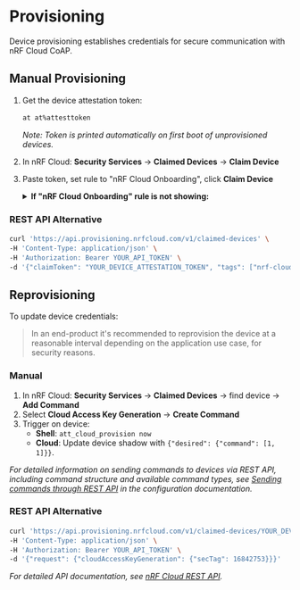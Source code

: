 # Provisioning

Device provisioning establishes credentials for secure communication with nRF Cloud CoAP.

## Manual Provisioning

1. Get the device attestation token:

   ```bash
   at at%attesttoken
   ```

   *Note: Token is printed automatically on first boot of unprovisioned devices.*

2. In nRF Cloud: **Security Services** → **Claimed Devices** → **Claim Device**
3. Paste token, set rule to "nRF Cloud Onboarding", click **Claim Device**

    <details>
    <summary><strong>If "nRF Cloud Onboarding" rule is not showing:</strong></summary>

    Create a new rule using the following configuration:

    ![Claim Device](../images/claim.png)
    </details>

### REST API Alternative

```bash
curl 'https://api.provisioning.nrfcloud.com/v1/claimed-devices' \
-H 'Content-Type: application/json' \
-H 'Authorization: Bearer YOUR_API_TOKEN' \
-d '{"claimToken": "YOUR_DEVICE_ATTESTATION_TOKEN", "tags": ["nrf-cloud-onboarding"]}'
```

## Reprovisioning

To update device credentials:

> In an end-product it's recommended to reprovision the device at a reasonable interval depending on the application use case, for security reasons.

### Manual

1. In nRF Cloud: **Security Services** → **Claimed Devices** → find device → **Add Command**
2. Select **Cloud Access Key Generation** → **Create Command**
3. Trigger on device:
   - **Shell**: `att_cloud_provision now`
   - **Cloud**: Update device shadow with `{"desired": {"command": [1, 1]}}`.

*For detailed information on sending commands to devices via REST API, including command structure and available command types, see [Sending commands through REST API](configuration.md#sending-commands-through-rest-api) in the configuration documentation.*

### REST API Alternative

```bash
curl 'https://api.provisioning.nrfcloud.com/v1/claimed-devices/YOUR_DEVICE_ID/provisioning' \
-H 'Content-Type: application/json' \
-H 'Authorization: Bearer YOUR_API_TOKEN' \
-d '{"request": {"cloudAccessKeyGeneration": {"secTag": 16842753}}}'
```

*For detailed API documentation, see [nRF Cloud REST API](https://api.nrfcloud.com/docs).*
